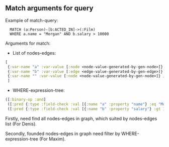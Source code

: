## Match arguments for query

Example of match-query:

```
  MATCH (a:Person)-[b:ACTED_IN]->(:Film)
  WHERE a.name = "Morgan" AND b.salary > 10000
 ```

Arguments for match:

- List of nodes-edges:

```clojure
[
 {:var-name "a" :var-value [:node <node-value-generated-by-gen-node>]}
 {:var-name "b" :var-value [:edge <edge-value-generated-by-gen-edge>]}
 {:var-name "" :var-value [:node <node-value-generated-by-gen-node>]} ; Node without name
 ]
```

- WHERE-expression-tree:

```clojure
([:binary-op :and]
 ([:pred {:type :field-check :val [{:name "a" :property "name"} :eq "Morgan"]}])
 ([:pred {:type :field-check :val [{:name "b" :property "salary"} :gt 10000]}]))
```

Firstly, need find all nodes-edges in graph, which suited by nodes-edges list (For Denis).

Secondly, founded nodes-edges in graph need filter by WHERE-expression-tree (For Maxim).